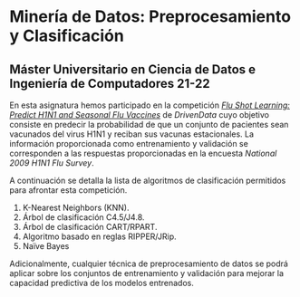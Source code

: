 # Minería de Datos: Preprocesamiento y Clasificación

## Máster Universitario en Ciencia de Datos e Ingeniería de Computadores 21-22

En esta asignatura hemos participado en la competición *[Flu Shot Learning: Predict H1N1 and Seasonal Flu Vaccines](https://www.drivendata.org/competitions/66/flu-shot-learning/page/211/)* de *DrivenData* cuyo objetivo consiste en predecir la probabilidad de que un conjunto de pacientes sean vacunados del virus H1N1 y reciban sus vacunas estacionales. La información proporcionada como entrenamiento y validación se corresponden a las respuestas proporcionadas en la encuesta *National 2009 H1N1 Flu Survey*.

A continuación se detalla la lista de algoritmos de clasificación permitidos para afrontar esta competición.

1. K-Nearest Neighbors (KNN).
2. Árbol de clasificación C4.5/J4.8.
3. Árbol de clasificación CART/RPART.
4. Algoritmo basado en reglas RIPPER/JRip.
5. Naïve Bayes

Adicionalmente, cualquier técnica de preprocesamiento de datos se podrá aplicar sobre los conjuntos de entrenamiento y validación para mejorar la capacidad predictiva de los modelos entrenados.

